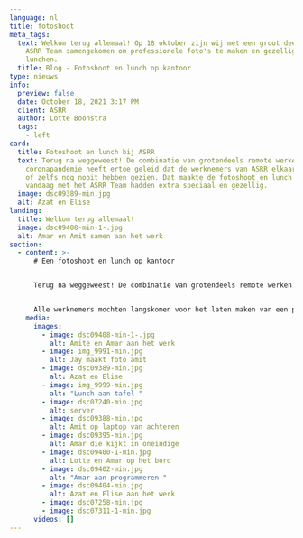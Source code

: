 ```yaml
---
language: nl
title: fotoshoot
meta_tags:
  text: Welkom terug allemaal! Op 18 oktober zijn wij met een groot deel van het
    ASRR Team samengekomen om professionele foto's te maken en gezellig te
    lunchen.
  title: Blog - Fotoshoot en lunch op kantoor
type: nieuws
info:
  preview: false
  date: October 18, 2021 3:17 PM
  client: ASRR
  author: Lotte Boonstra
  tags:
    - left
card:
  title: Fotoshoot en lunch bij ASRR
  text: Terug na weggeweest! De combinatie van grotendeels remote werken en de
    coronapandemie heeft ertoe geleid dat de werknemers van ASRR elkaar weinig
    of zelfs nog nooit hebben gezien. Dat maakte de fotoshoot en lunch die wij
    vandaag met het ASRR Team hadden extra speciaal en gezellig.
  image: dsc09389-min.jpg
  alt: Azat en Elise
landing:
  title: Welkom terug allemaal!
  image: dsc09408-min-1-.jpg
  alt: Amar en Amit samen aan het werk
section:
  - content: >-
      # Een fotoshoot en lunch op kantoor


      Terug na weggeweest! De combinatie van grotendeels remote werken en de coronapandemie heeft ertoe geleid dat de werknemers van ASRR elkaar weinig of zelfs nog nooit hebben gezien. Dat maakte de fotoshoot en lunch die wij vandaag met het ASRR Team hadden extra speciaal en gezellig.


      Alle werknemers mochten langskomen voor het laten maken van een professionele foto. Naast de professionele portretfoto’s hebben we nog wat 'casual' foto’s geschoten voor op de website. Daarna zijn wij gezellig met zijn allen bij de lunchtafel aangeschoven. Het was een leuke ervaring om (bijna) het hele ASRR Team bij elkaar te zien en samen van een lekkere lunch te genieten. Zelfs ASRR is zo nu en dan toch nog een beetje traditioneel.
    media:
      images:
        - image: dsc09408-min-1-.jpg
          alt: Amite en Amar aan het werk
        - image: img_9991-min.jpg
          alt: Jay maakt foto amit
        - image: dsc09389-min.jpg
          alt: Azat en Elise
        - image: img_9999-min.jpg
          alt: "Lunch aan tafel "
        - image: dsc07240-min.jpg
          alt: server
        - image: dsc09388-min.jpg
          alt: Amit op laptop van achteren
        - image: dsc09395-min.jpg
          alt: Amar die kijkt in oneindige
        - image: dsc09400-1-min.jpg
          alt: Lotte en Amar op het bord
        - image: dsc09402-min.jpg
          alt: "Amar aan programmeren "
        - image: dsc09404-min.jpg
          alt: Azat en Elise aan het werk
        - image: dsc07258-min.jpg
        - image: dsc07311-1-min.jpg
      videos: []
---
```

